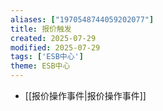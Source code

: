 ```yaml
---
aliases: ["1970548744059202077"]
title: 报价触发
created: 2025-07-29
modified: 2025-07-29
tags: ['ESB中心']
theme: ESB中心
---
```


- [[报价操作事件|报价操作事件]]